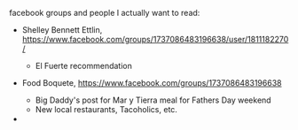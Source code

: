 facebook groups and people I actually want to read:

- Shelley Bennett Ettlin, https://www.facebook.com/groups/1737086483196638/user/1811182270/
  - El Fuerte recommendation

- Food Boquete, https://www.facebook.com/groups/1737086483196638
  - Big Daddy's post for Mar y Tierra meal for Fathers Day weekend
  - New local restaurants, Tacoholics, etc.

-
